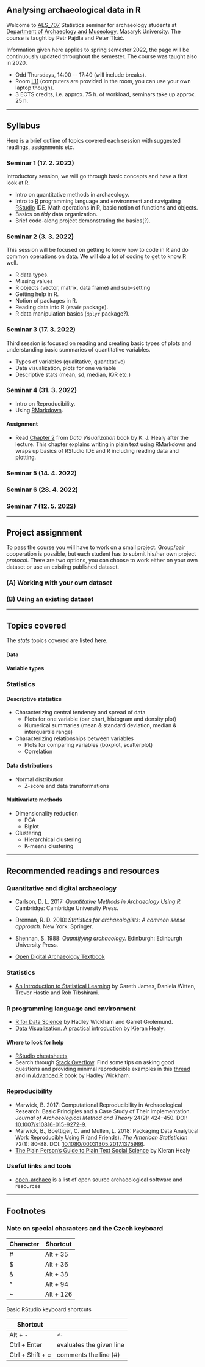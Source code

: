 ## Analysing archaeological data in R

Welcome to [AES_707](https://is.muni.cz/predmet/phil/AES_707) Statistics seminar for archaeology students at [Department of Archaeology and Museology](https://archeo-muzeo.phil.muni.cz/), Masaryk University.
The course is taught by Petr Pajdla and Peter Tkáč.

Information given here applies to spring semester 2022, the page will be continuously updated throughout the semester. The course was taught also in 2020.

- Odd Thursdays, 14:00 -- 17:40 (will include breaks).
- Room [L11](https://www.phil.muni.cz/o-nas/kde-nas-najdete/kancelar-28397) (computers are provided in the room, you can use your own laptop though).
- 3 ECTS credits, i.e.  approx. 75 h. of workload, seminars take up approx. 25 h.

--------------------------------------------------------------------------------

## Syllabus
Here is a brief outline of topics covered each session with suggested readings, assignments etc.

### Seminar 1 (17. 2. 2022)
Introductory session, we will go through basic concepts and have a first look at R.
- Intro on quantitative methods in archaeology.
- Intro to [R](https://www.r-project.org/) programming language and environment and navigating [RStudio](https://www.rstudio.com/) IDE. Math operations in R, basic notion of functions and objects.
- Basics on *tidy* data organization.
- Brief code-along project demonstrating the basics(?).

### Seminar 2 (3. 3. 2022)
This session will be focused on getting to know how to code in R and do common operations on data. We will do a lot of coding to get to know R well.
- R data types.
- Missing values
- R objects (vector, matrix, data frame) and sub-setting
- Getting help in R.
- Notion of packages in R.
- Reading data into R (`readr` package).
- R data manipulation basics (`dplyr` package?).

### Seminar 3 (17. 3. 2022)
Third session is focused on reading and creating basic types of plots and understanding basic summaries of quantitative variables.
- Types of variables (qualitative, quantitative)
- Data visualization, plots for one variable
- Descriptive stats (mean, sd, median, IQR etc.)

### Seminar 4 (31. 3. 2022)
- Intro on Reproducibility.
- Using [RMarkdown](https://rmarkdown.rstudio.com/).

#### Assignment
- Read [Chapter 2](https://socviz.co/gettingstarted.html#gettingstarted) from *Data Visualization* book by K. J. Healy after the lecture. This chapter explains writing in plain text using RMarkdown and wraps up basics of RStudio IDE and R including reading data and plotting.

### Seminar 5 (14. 4. 2022)

### Seminar 6 (28. 4. 2022)

### Seminar 7 (12. 5. 2022)

--------------------------------------------------------------------------------

## Project assignment

To pass the course you will have to work on a small project. Group/pair cooperation is possible, but each student has to submit his/her own project *protocol*. There are two options, you can choose to work either on your own dataset or use an existing published dataset.

### (A) Working with your own dataset

### (B) Using an existing dataset

--------------------------------------------------------------------------------

## Topics covered
The *stats* topics covered are listed here.

#### Data
#### Variable types

### Statistics
#### Descriptive statistics
- Characterizing central tendency and spread of data
  - Plots for one variable
    (bar chart, histogram and density plot)
  - Numerical summaries
    (mean & standard deviation, median & interquartile range)
- Characterizing relationships between variables
  - Plots for comparing variables
    (boxplot, scatterplot)
  - Correlation

#### Data distributions
- Normal distribution
  - Z-score and data transformations

#### Multivariate methods
- Dimensionality reduction
  - PCA
  - Biplot
- Clustering
  - Hierarchical clustering
  - K-means clustering

--------------------------------------------------------------------------------

## Recommended readings and resources

### Quantitative and digital archaeology
- Carlson, D. L. 2017: *Quantitative Methods in Archaeology Using R.* Cambridge: Cambridge University Press.
- Drennan, R. D. 2010: *Statistics for archaeologists: A common sense approach.* New York: Springer.
- Shennan, S. 1988: *Quantifying archaeology.* Edinburgh: Edinburgh University Press.

- [Open Digital Archaeology Textbook](https://o-date.github.io/)

### Statistics
- [An Introduction to Statistical Learning](https://www.statlearning.com/) by Gareth James, Daniela Witten, Trevor Hastie and Rob Tibshirani.

### R programming language and environment
- [R for Data Science](https://r4ds.had.co.nz) by Hadley Wickham and Garret Grolemund.
- [Data Visualization. A practical introduction](https://socviz.co/) by Kieran Healy.

#### Where to look for help

- [RStudio cheatsheets](https://www.rstudio.com/resources/cheatsheets/)
- Search through [Stack Overflow](https://stackoverflow.com/questions/tagged/r). Find some tips on asking good questions and providing minimal reproducible examples in this [thread](https://stackoverflow.com/questions/5963269/how-to-make-a-great-r-reproducible-example) and in [Advanced R](http://adv-r.had.co.nz/Reproducibility.html) book by Hadley Wickham.

### Reproducibility
- Marwick, B. 2017: Computational Reproducibility in Archaeological Research: Basic Principles and a Case Study of Their Implementation. *Journal of Archaeological Method and Theory* 24(2): 424–450. DOI: [10.1007/s10816-015-9272-9](https://doi.org/10.1007/s10816-015-9272-9).
- Marwick, B., Boettiger, C. and Mullen, L. 2018: Packaging Data Analytical Work Reproducibly Using R (and Friends). *The American Statistician* 72(1): 80–88. DOI: [10.1080/00031305.2017.1375986](https://doi.org/10.1080/00031305.2017.1375986).
- [The Plain Person’s Guide to Plain Text Social Science](https://plain-text.co/) by Kieran Healy

### Useful links and tools

- [open-archaeo](https://open-archaeo.info/) is a list of open source archaeological software and resources

--------------------------------------------------------------------------------

## Footnotes

### Note on special characters and the Czech keyboard

| Character | Shortcut |
|---|-----------|
| # | Alt + 35  |
| $ | Alt + 36  |
| & | Alt + 38  |
| ^ | Alt + 94  |
| ~ | Alt + 126 |

Basic RStudio keyboard shortcuts

| Shortcut |   |
|---------|-----------|
| Alt + - | `<-` |
| Ctrl + Enter | evaluates the given line |
| Ctrl + Shift + c | comments the line (#) |
